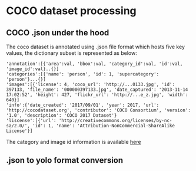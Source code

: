 # COCO dataset processing
## COCO .json under the hood
The coco dataset is annotated using .json file format which hosts five key values, the dictionary subset is represented as below:
```
'annotation':[{'area':val, 'bbox':val, 'category_id':val, 'id':val, 'image_id':val}..{}]
'categories':[{'name': 'person', 'id': 1, 'supercategory': 'person'}...{}]
'images':[{'license': 4, 'coco_url': 'http://...0133.jpg', 'id': 397133, 'file_name': '000000397133.jpg', 'date_captured': '2013-11-14 17:02:52', 'height': 427, 'flickr_url': 'http://...e_z.jpg', 'width': 640}]
'info':{'date_created': '2017/09/01', 'year': 2017, 'url': 'http://cocodataset.org', 'contributor': 'COCO Consortium', 'version': '1.0', 'description': 'COCO 2017 Dataset'}
'liscense':[{'url': 'http://creativecommons.org/licenses/by-nc-sa/2.0/', 'id': 1, 'name': 'Attribution-NonCommercial-ShareAlike License'}]
```
The category and image id information is available <a href="https://github.com/sudo-install-MW/project-object-detection/blob/data-processing/coco_parser/utils/categories.txt">here</a>
## .json to yolo format conversion
